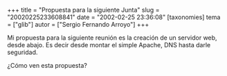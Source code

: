 +++
title = "Propuesta para la siguiente Junta"
slug = "20020225233608841"
date = "2002-02-25 23:36:08"
[taxonomies]
tema = ["glib"]
autor = ["Sergio Fernando Arroyo"]
+++

Mi propuesta para la siguiente reunión es la creación de un servidor
web, desde abajo. Es decir desde montar el simple Apache, DNS hasta
darle seguridad.

¿Cómo ven esta propuesta?

